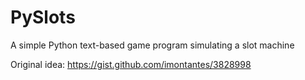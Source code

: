 # PySlots
A simple Python text-based game program simulating a slot machine

Original idea: https://gist.github.com/imontantes/3828998
